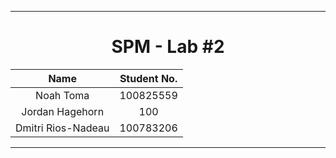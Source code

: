 <hr>
<div align="center">

# SPM - Lab #2

| Name | Student No. |
|:---:|:---:|
| Noah Toma | 100825559 |
| Jordan Hagehorn | 100 |
| Dmitri Rios-Nadeau | 100783206 |

</div>
<hr>
